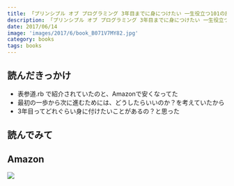```yaml
---
title: 「プリンシプル オブ プログラミング 3年目までに身につけたい 一生役立つ101の原理原則」を読みました
description: 「プリンシプル オブ プログラミング 3年目までに身につけたい 一生役立つ101の原理原則」を読みしました
date: 2017/06/14
image: 'images/2017/6/book_B071V7MY82.jpg'
category: books
tags: books
---
```


## 読んだきっかけ

- 表参道.rb で紹介されていたのと、Amazonで安くなってた
- 最初の一歩から次に進むためには、どうしたらいいのか？を考えていたから
- 3年目ってどれぐらい身に付けたいことがあるの？と思った

## 読んでみて

## Amazon

[![](http://images-jp.amazon.com/images/P/B06VVQ8V36.09.MAIN._SCLZZZZZZZ_.jpg)](https://www.amazon.co.jp/dp/B06VVQ8V36/)
